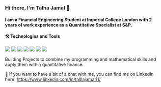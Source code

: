 ### Hi there, I'm Talha Jamal 👋

#### I am a Financial Engineering Student at Imperial College London with 2 years of work experience as a Quantitative Specialist at S&P.

#### &#x1f6e0; Technologies and Tools
![](https://img.shields.io/badge/Languages-Python-informational?style=flat&logo=<LOGO_NAME>&logoColor=white&color=2bbc8a)
![](https://img.shields.io/badge/Languages-C++-informational?style=flat&logo=<LOGO_NAME>&logoColor=white&color=2bbc8a)
![](https://img.shields.io/badge/Languages-R-informational?style=flat&logo=<LOGO_NAME>&logoColor=white&color=2bbc8a)
![](https://img.shields.io/badge/Scripting-Batch-informational?style=flat&logo=<LOGO_NAME>&logoColor=white&color=2bbc8a)
![](https://img.shields.io/badge/Tools-MySQL-informational?style=flat&logo=<LOGO_NAME>&logoColor=white&color=2bbc8a)
![](https://img.shields.io/badge/Tools-SQLServer-informational?style=flat&logo=<LOGO_NAME>&logoColor=white&color=2bbc8a)
![](https://img.shields.io/badge/Tools-KDB/q+-informational?style=flat&logo=<LOGO_NAME>&logoColor=white&color=2bbc8a)

<!-- Actual text -->

Building Projects to combine my programming and mathematical skills and apply them within quantitative finance. 

💬 If you want to have a bit of a chat with me, you can find me on LinkedIn here: https://www.linkedin.com/in/talhajamal11/

<!-- Icons -->
[2.2]: https://raw.githubusercontent.com/MartinHeinz/MartinHeinz/master/linkedin-3-16.png (LinkedIn icon without padding)

<!--

![Talha Jamal's GitHub stats](https://github-readme-stats.vercel.app/api?username=talhajamal11&show_icons=true&theme=radical)

![Top Langs](https://github-readme-stats.vercel.app/api/top-langs/?username=talhajamal11&theme=radical)

![visitors](https://visitor-badge.glitch.me/badge?page_id=${talhajamal11}.${talhajamal11})

**talhajamal11/talhajamal11** is a ✨ _special_ ✨ repository because its `README.md` (this file) appears on your GitHub profile.

Here are some ideas to get you started:

- 🔭 I’m currently working on ...
- 🌱 I’m currently learning ...
- 👯 I’m looking to collaborate on ...
- 🤔 I’m looking for help with ...
- 💬 Ask me about ...
- 📫 How to reach me: ...
- 😄 Pronouns: ...
- ⚡ Fun fact: ...
- 
-->
